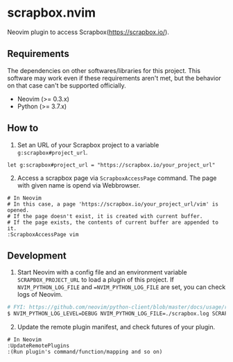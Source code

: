 scrapbox.nvim
==================================================

Neovim plugin to access Scrapbox(<https://scrapbox.io/>).

Requirements
------------

The dependencies on other softwares/libraries for this project. 
This software may work even if these requirements aren't met, but the behavior on that case can't be supported officially.

- Neovim (>= 0.3.x)
- Python (>= 3.7.x)

How to
------

1. Set an URL of your Scrapbox project to a variable `g:scrapbox#project_url`.

```vim
let g:scrapbox#project_url = "https://scrapbox.io/your_project_url"
```

2. Access a scrapbox page via `ScrapboxAccessPage` command.
   The page with given name is opend via Webbrowser.

```
# In Neovim
# In this case, a page 'https://scrapbox.io/your_project_url/vim' is opened.
# If the page doesn't exist, it is created with current buffer.
# If the page exists, the contents of current buffer are appended to it.
:ScrapboxAccessPage vim
```

Development
-----------

1. Start Neovim with a config file and an environment variable `SCRAPBOX_PROJECT_URL` to load a plugin of this project.
   If `NVIM_PYTHON_LOG_FILE` and `=NVIM_PYTHON_LOG_FILE` are set, you can check logs of Neovim.

```bash
# FYI: https://github.com/neovim/python-client/blob/master/docs/usage/remote-plugins.rst
$ NVIM_PYTHON_LOG_LEVEL=DEBUG NVIM_PYTHON_LOG_FILE=./scrapbox.log SCRAPBOX_PROJECT_URL='https://scrapbox.io/your_project_url' nvim -u tests/vimrc
```

2. Update the remote plugin manifest, and check futures of your plugin.

```
# In Neovim
:UpdateRemotePlugins
:(Run plugin's command/function/mapping and so on)
```
